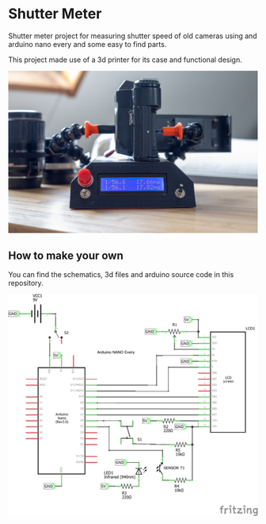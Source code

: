 # Shutter Meter

Shutter meter project for measuring shutter speed of old cameras using
and arduino nano every and some easy to find parts.

This project made use of a 3d printer for its case and functional design.

![Image of schematic](https://github.com/guax/shutter-meter/raw/master/hero.jpg)

## How to make your own

You can find the schematics, 3d files and arduino source code in this repository.

![Image of schematic](https://github.com/guax/shutter-meter/raw/master/schematic.png)

